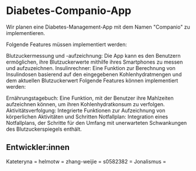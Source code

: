 # Diabetes-Companio-App

Wir planen eine Diabetes-Management-App mit dem Namen "Companio" zu implementieren.

Folgende Features müssen implementiert werden:

Blutzuckermessung und -aufzeichnung: Die App kann es den Benutzern ermöglichen, ihre Blutzuckerwerte mithilfe ihres Smartphones zu messen und aufzuzeichnen.
Insulinrechner: Eine Funktion zur Berechnung von Insulindosen basierend auf den eingegebenen Kohlenhydratmengen und dem aktuellen Blutzuckerwert
Folgende Features können implementiert werden:

Ernährungstagebuch: Eine Funktion, mit der Benutzer ihre Mahlzeiten aufzeichnen können, um ihren Kohlenhydratkonsum zu verfolgen.
Aktivitätsverfolgung: Integrierte Funktionen zur Aufzeichnung von körperlichen Aktivitäten und Schritten
Notfallplan: Integration eines Notfallplans, der Schritte für den Umfang mit unerwarteten Schwankungen des Blutzuckerspiegels enthält.

## Entwickler:innen

Kateteryna = 
helmotw =
zhang-weijie = 
s0582382 = 
Jonalismus = 



